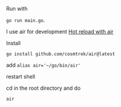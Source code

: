 Run with 

```go run main.go```.

I use air for development [Hot reload with air](https://github.com/cosmtrek/air)

Install 
```
go install github.com/cosmtrek/air@latest
``` 

add ```alias air='~/go/bin/air'```

restart shell

cd in the root directory and do

```
air
```